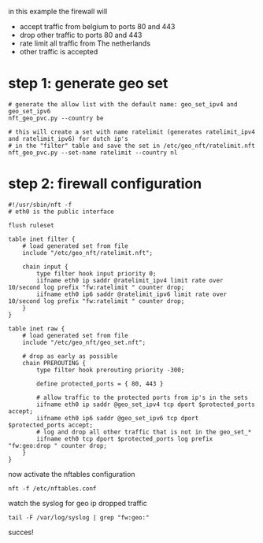 in this example the firewall will
* accept traffic from belgium to ports 80 and 443
* drop other traffic to ports 80 and 443
* rate limit all traffic from The netherlands
* other traffic is accepted

# step 1: generate geo set

    # generate the allow list with the default name: geo_set_ipv4 and geo_set_ipv6
    nft_geo_pvc.py --country be

    # this will create a set with name ratelimit (generates ratelimit_ipv4 and ratelimit_ipv6) for dutch ip's
    # in the "filter" table and save the set in /etc/geo_nft/ratelimit.nft
    nft_geo_pvc.py --set-name ratelimit --country nl

# step 2: firewall configuration


    #!/usr/sbin/nft -f
    # eth0 is the public interface

    flush ruleset

    table inet filter {
        # load generated set from file
        include "/etc/geo_nft/ratelimit.nft";
    
        chain input {
            type filter hook input priority 0;
            iifname eth0 ip saddr @ratelimit_ipv4 limit rate over 10/second log prefix "fw:ratelimit " counter drop;
            iifname eth0 ip6 saddr @ratelimit_ipv6 limit rate over 10/second log prefix "fw:ratelimit " counter drop;
        }
    }

    table inet raw {
        # load generated set from file
        include "/etc/geo_nft/geo_set.nft";

        # drop as early as possible
        chain PREROUTING {
            type filter hook prerouting priority -300;

            define protected_ports = { 80, 443 }

            # allow traffic to the protected ports from ip's in the sets
            iifname eth0 ip saddr @geo_set_ipv4 tcp dport $protected_ports accept;
            iifname eth0 ip6 saddr @geo_set_ipv6 tcp dport $protected_ports accept;
            # log and drop all other traffic that is not in the geo_set_*
            iifname eth0 tcp dport $protected_ports log prefix "fw:geo:drop " counter drop;        
        }
    }

   
now activate the nftables configuration

    nft -f /etc/nftables.conf

watch the syslog for geo ip dropped traffic

    tail -F /var/log/syslog | grep "fw:geo:"

succes!